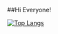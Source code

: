 ##Hi Everyone!

[![Top Langs](https://github-readme-stats.vercel.app/api/top-langs/?username=nikolasribeiro)](https://github.com/nikolasribeiro/github-readme-stats)

